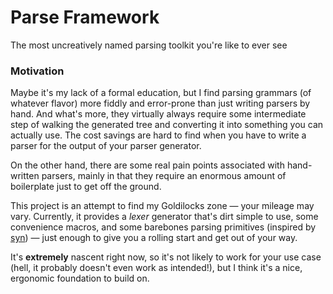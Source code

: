 # Parse Framework

The most uncreatively named parsing toolkit you're like to ever see

### Motivation

Maybe it's my lack of a formal education, but I find parsing grammars (of
whatever flavor) more fiddly and error-prone than just writing parsers by hand.
And what's more, they virtually always require some intermediate step of walking
the generated tree and converting it into something you can actually use. The
cost savings are hard to find when you have to write a parser for the output of
your parser generator.

On the other hand, there are some real pain points associated with hand-written
parsers, mainly in that they require an enormous amount of boilerplate just to
get off the ground.

This project is an attempt to find my Goldilocks zone — your mileage may vary.
Currently, it provides a _lexer_ generator that's dirt simple to use, some
convenience macros, and some barebones parsing primitives (inspired by
[syn](https://crates.io/crates/syn)) — just enough to give you a rolling start
and get out of your way.

It's **extremely** nascent right now, so it's not likely to work for your use
case (hell, it probably doesn't even work as intended!), but I think it's a
nice, ergonomic foundation to build on.
